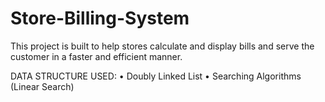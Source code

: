# Store-Billing-System

This project is built to help stores calculate and display bills and serve the customer in a faster and efficient manner.

DATA STRUCTURE USED:
• Doubly Linked List
• Searching Algorithms (Linear Search)
